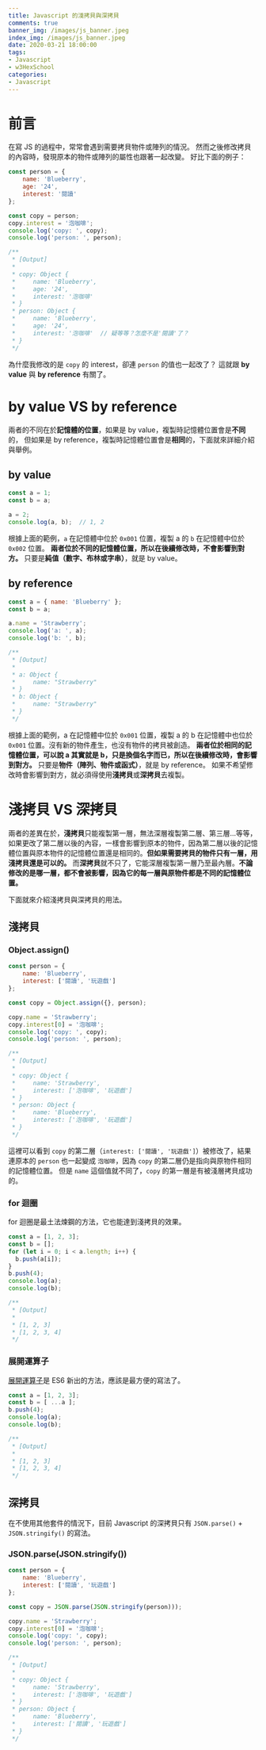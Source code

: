 ```yaml
---
title: Javascript 的淺拷貝與深拷貝
comments: true
banner_img: /images/js_banner.jpeg
index_img: /images/js_banner.jpeg
date: 2020-03-21 18:00:00
tags: 
- Javascript
- w3HexSchool
categories: 
- Javascript
---
```

# 前言
在寫 JS 的過程中，常常會遇到需要拷貝物件或陣列的情況。
然而之後修改拷貝的內容時，發現原本的物件或陣列的屬性也跟著一起改變。
好比下面的例子：
```js
const person = {
    name: 'Blueberry',
    age: '24',
    interest: '閱讀'
};

const copy = person;
copy.interest = '泡咖啡';
console.log('copy: ', copy);
console.log('person: ', person);

/**
 * [Output]
 *
 * copy: Object {
 *     name: 'Blueberry',
 *     age: '24',
 *     interest: '泡咖啡'
 * }
 * person: Object {
 *     name: 'Blueberry',
 *     age: '24',
 *     interest: '泡咖啡'  // 疑等等？怎麼不是'閱讀'了？
 * }
 */
```
為什麼我修改的是 `copy` 的 interest，卻連 `person` 的值也一起改了？
這就跟 __by value__ 與 __by reference__ 有關了。

# by value VS by reference
兩者的不同在於**記憶體的位置**，如果是 by value，複製時記憶體位置會是**不同**的，
但如果是 by reference，複製時記憶體位置會是**相同**的，下面就來詳細介紹與舉例。

## by value
```js
const a = 1;
const b = a;

a = 2;
console.log(a, b);  // 1, 2
```
根據上面的範例，`a` 在記憶體中位於 `0x001` 位置，複製 a 的 `b` 在記憶體中位於 `0x002` 位置。
**兩者位於不同的記憶體位置，所以在後續修改時，不會影響到對方。**
只要是**純值（數字、布林或字串）**，就是 by value。

## by reference
```js
const a = { name: 'Blueberry' };
const b = a;

a.name = 'Strawberry';
console.log('a: ', a);
console.log('b: ', b);

/**
 * [Output]
 *
 * a: Object {
 *     name: "Strawberry"
 * }
 * b: Object {
 *     name: "Strawberry"
 * }
 */ 
```
根據上面的範例，a 在記憶體中位於 `0x001` 位置，複製 a 的 b 在記憶體中也位於 `0x001` 位置。沒有新的物件產生，也沒有物件的拷貝被創造。
**兩者位於相同的記憶體位置，可以說 a 其實就是 b，只是換個名字而已，所以在後續修改時，會影響到對方。**
只要是**物件（陣列、物件或函式）**，就是 by reference。
如果不希望修改時會影響到對方，就必須得使用**淺拷貝**或**深拷貝**去複製。

# 淺拷貝 VS 深拷貝
兩者的差異在於，**淺拷貝**只能複製第一層，無法深層複製第二層、第三層...等等，如果更改了第二層以後的內容，一樣會影響到原本的物件，因為第二層以後的記憶體位置與原本物件的記憶體位置還是相同的。**但如果需要拷貝的物件只有一層，用淺拷貝還是可以的。**
而**深拷貝**就不只了，它能深層複製第一層乃至最內層。**不論修改的是哪一層，都不會被影響，因為它的每一層與原物件都是不同的記憶體位置。**

下面就來介紹淺拷貝與深拷貝的用法。

## 淺拷貝
### Object.assign()
```js
const person = {
    name: 'Blueberry',
    interest: ['閱讀', '玩遊戲']
};

const copy = Object.assign({}, person);

copy.name = 'Strawberry';
copy.interest[0] = '泡咖啡';
console.log('copy: ', copy);
console.log('person: ', person);

/**
 * [Output]
 *
 * copy: Object {
 *     name: 'Strawberry',
 *     interest: ['泡咖啡', '玩遊戲']
 * }
 * person: Object {
 *     name: 'Blueberry',
 *     interest: ['泡咖啡', '玩遊戲']
 * }
 */
```
這裡可以看到 `copy` 的第二層（`interest: ['閱讀', '玩遊戲']`）被修改了，結果連原本的 `person` 也一起變成 `泡咖啡`，因為 `copy` 的第二層仍是指向與原物件相同的記憶體位置。
但是 `name` 這個值就不同了，`copy` 的第一層是有被淺層拷貝成功的。

### for 迴圈
for 迴圈是最土法煉鋼的方法，它也能達到淺拷貝的效果。
```js
const a = [1, 2, 3];
const b = [];
for (let i = 0; i < a.length; i++) {
  b.push(a[i]);
}
b.push(4);
console.log(a);
console.log(b);

/**
 * [Output]
 *
 * [1, 2, 3]
 * [1, 2, 3, 4]
 */
```

### 展開運算子
[展開運算子](https://b-l-u-e-b-e-r-r-y.github.io/post/SpreadAndRestOperator/)是 ES6 新出的方法，應該是最方便的寫法了。
```js
const a = [1, 2, 3];
const b = [ ...a ];
b.push(4);
console.log(a);
console.log(b);

/**
 * [Output]
 *
 * [1, 2, 3]
 * [1, 2, 3, 4]
 */
```

## 深拷貝
在不使用其他套件的情況下，目前 Javascript 的深拷貝只有 `JSON.parse()` + `JSON.stringify()` 的寫法。

### JSON.parse(JSON.stringify())
```js
const person = {
    name: 'Blueberry',
    interest: ['閱讀', '玩遊戲']
};

const copy = JSON.parse(JSON.stringify(person)));

copy.name = 'Strawberry';
copy.interest[0] = '泡咖啡';
console.log('copy: ', copy);
console.log('person: ', person);

/**
 * [Output]
 *
 * copy: Object {
 *     name: 'Strawberry',
 *     interest: ['泡咖啡', '玩遊戲']
 * }
 * person: Object {
 *     name: 'Blueberry',
 *     interest: ['閱讀', '玩遊戲']
 * }
 */
```